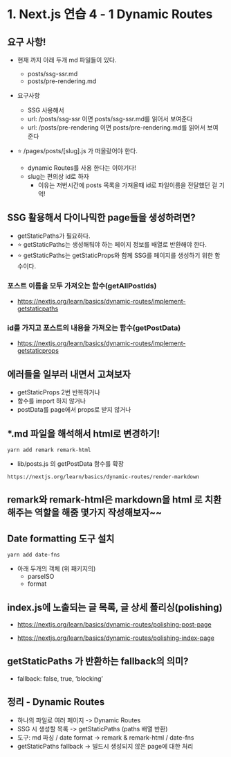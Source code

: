 # 1. Next.js 연습 4 - 1 Dynamic Routes

## 요구 사항!

- 현재 까지 아래 두개 md 파일들이 있다.
  - posts/ssg-ssr.md
  - posts/pre-rendering.md
- 요구사항

  - SSG 사용해서
  - url: /posts/ssg-ssr 이면 posts/ssg-ssr.md를 읽어서 보여준다
  - url: /posts/pre-rendering 이면 posts/pre-rendering.md를 읽어서 보여 준다

- ⭐️ /pages/posts/[slug].js 가 떠올랐어야 한다.

  - dynamic Routes를 사용 한다는 이야기다!
  - slug는 편의상 id로 하자
    - 이유는 저번시간에 posts 목록을 가져올때 id로 파일이름을 전달했던 걸 기억!

## SSG 활용해서 다이나믹한 page들을 생성하려면?

- getStaticPaths가 필요하다.
- ⭐️ getStaticPaths는 생성해둬야 하는 페이지 정보를 배열로 반환해야 한다.
- ⭐️ getStaticPaths는 getStaticProps와 함께 SSG를 페이지를 생성하기 위한 함수이다.

### 포스트 이름을 모두 가져오는 함수(getAllPostIds)

- https://nextjs.org/learn/basics/dynamic-routes/implement-getstaticpaths

### id를 가지고 포스트의 내용을 가져오는 함수(getPostData)

- https://nextjs.org/learn/basics/dynamic-routes/implement-getstaticprops

## 에러들을 일부러 내면서 고쳐보자

- getStaticProps 2번 반복하거나
- 함수를 import 하지 않거나
- postData를 page에서 props로 받지 않거나

## \*.md 파일을 해석해서 html로 변경하기!

```
yarn add remark remark-html
```

- lib/posts.js 의 getPostData 함수를 확장

```
https://nextjs.org/learn/basics/dynamic-routes/render-markdown
```

## remark와 remark-html은 markdown을 html 로 치환해주는 역할을 해줌 몇가지 작성해보자~~

## Date formatting 도구 설치

```
yarn add date-fns
```

- 아래 두개의 객체 (위 패키지의)
  - parseISO
  - format

## index.js에 노출되는 글 목록, 글 상세 폴리싱(polishing)

- https://nextjs.org/learn/basics/dynamic-routes/polishing-post-page

- https://nextjs.org/learn/basics/dynamic-routes/polishing-index-page

## getStaticPaths 가 반환하는 fallback의 의미?

- fallback: false, true, ‘blocking’

## 정리 - Dynamic Routes

- 하나의 파일로 여러 페이지 -> Dynamic Routes
- SSG 시 생성할 목록 -> getStaticPaths (paths 배열 반환)
- 도구: md 파싱 / date format -> remark & remark-html / date-fns
- getStaticPaths fallback -> 빌드시 생성되지 않은 page에 대한 처리
